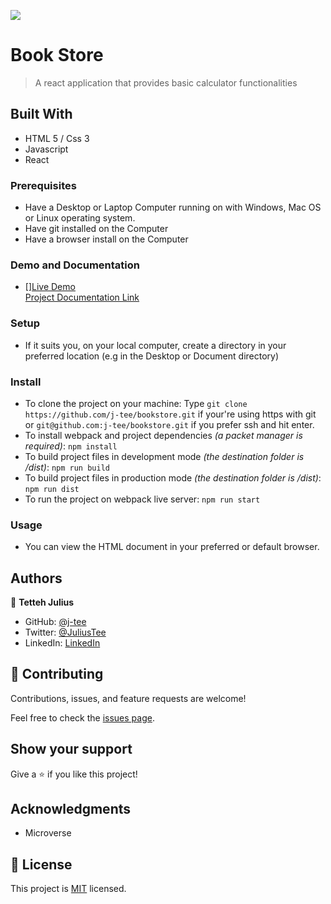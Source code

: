 ![](https://img.shields.io/badge/Microverse-blueviolet)

# Book Store

> A react application that provides basic calculator functionalities


## Built With

- HTML 5 / Css 3
- Javascript
- React

### Prerequisites

- Have a Desktop or Laptop Computer running on with Windows, Mac OS or Linux operating system.
- Have git installed on the Computer
- Have a browser install on the Computer

### Demo and Documentation
- [][Live Demo](https://j-tee.github.io/bookstore) <br />
[Project Documentation Link](https://drive.google.com)

### Setup

- If it suits you, on your local computer, create a directory in your preferred location (e.g in the Desktop or Document directory)

### Install
- To clone the project on your machine: Type `git clone https://github.com/j-tee/bookstore.git` if your're using https with git or `git@github.com:j-tee/bookstore.git` if you prefer ssh and hit enter.
- To install webpack and project dependencies _(a packet manager is required)_:
`npm install`
- To build project files in development mode _(the destination folder is /dist)_:
`npm run build`
- To build project files in production mode _(the destination folder is /dist)_:
`npm run dist`
- To run the project on webpack live server:
`npm run start`
 

### Usage

- You can view the HTML document in your preferred or default browser.


## Authors

👤 **Tetteh Julius**
- GitHub: [@j-tee](https://github.com/j-tee)
- Twitter: [@JuliusTee](https://twitter.com/JuliusTee)
- LinkedIn: [LinkedIn](https://www.linkedin.com/in/julius-tetteh-0121ab7b)


## 🤝 Contributing

Contributions, issues, and feature requests are welcome!

Feel free to check the [issues page](../../issues/).

## Show your support

Give a ⭐️ if you like this project!

## Acknowledgments
- Microverse

## 📝 License

This project is [MIT](./LICENSE) licensed.



